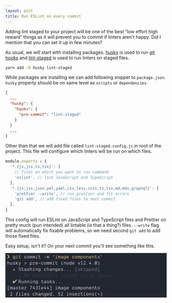```yaml
---
layout: post
title: Run ESLint on every commit
---
```


Adding lint staged to your project will be one of the best “low effort high reward” things as it will prevent you to commit if linters aren't happy. Did I mention that you can set it up in few minutes?

As usual, we will start with installing packages. [husky](https://github.com/typicode/husky) is used to run [git hooks](https://githooks.com/) and [lint-staged](https://www.npmjs.com/package/lint-staged) is used to run linters on staged files.

```bash
yarn add -D husky lint-staged
```

While packages are installing we can add following snippet to `package.json`. `husky` property should be on same level as `scripts` or `dependencies`.

```json
{
  ...
  "husky": {
    "hooks": {
      "pre-commit": "lint-staged"
    }
  }
  ...
}
```

Other than that we will add file called `lint-staged.config.js` in root of the project. This file will configure which linters will be run on which files.

```js
module.exports = {
  '*.{js,jsx,ts,tsx}': [
    // files on which you want to run command
    'eslint', // lint JavaScript and TypeScript
  ],
  '*.{js,jsx,json,yml,yaml,css,less,scss,ts,tsx,md,mdx,graphql}': [
    'prettier --write', // run prettier and fix errors
    'git add', // add fixed files to next commit
  ],
}
```

This config will run ESLint on JavaScript and TypeScript files and Prettier on pretty much (pun intended) all lintable (is that a thing?) files. `--write` flag will automatically fix fixable problems, so we need second `git add` to add those fixed files.

Easy setup, isn't it? On your next commit you'll see something like this.

![ESLint running before commit](/img/md/eslint_on_commit_output.png)

<!-- resources:
  - name: Learn With Jason - Gatsby testing with Kent C. Dodds
    url: https://youtu.be/BzRAYt7BHRw?t=510 -->
